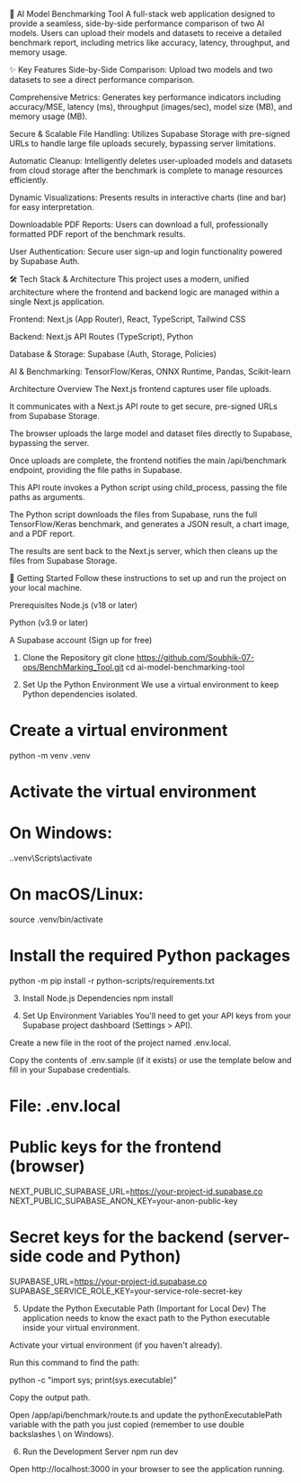 🚀 AI Model Benchmarking Tool
A full-stack web application designed to provide a seamless, side-by-side performance comparison of two AI models. Users can upload their models and datasets to receive a detailed benchmark report, including metrics like accuracy, latency, throughput, and memory usage.

✨ Key Features
Side-by-Side Comparison: Upload two models and two datasets to see a direct performance comparison.

Comprehensive Metrics: Generates key performance indicators including accuracy/MSE, latency (ms), throughput (images/sec), model size (MB), and memory usage (MB).

Secure & Scalable File Handling: Utilizes Supabase Storage with pre-signed URLs to handle large file uploads securely, bypassing server limitations.

Automatic Cleanup: Intelligently deletes user-uploaded models and datasets from cloud storage after the benchmark is complete to manage resources efficiently.

Dynamic Visualizations: Presents results in interactive charts (line and bar) for easy interpretation.

Downloadable PDF Reports: Users can download a full, professionally formatted PDF report of the benchmark results.

User Authentication: Secure user sign-up and login functionality powered by Supabase Auth.

🛠️ Tech Stack & Architecture
This project uses a modern, unified architecture where the frontend and backend logic are managed within a single Next.js application.

Frontend: Next.js (App Router), React, TypeScript, Tailwind CSS

Backend: Next.js API Routes (TypeScript), Python

Database & Storage: Supabase (Auth, Storage, Policies)

AI & Benchmarking: TensorFlow/Keras, ONNX Runtime, Pandas, Scikit-learn

Architecture Overview
The Next.js frontend captures user file uploads.

It communicates with a Next.js API route to get secure, pre-signed URLs from Supabase Storage.

The browser uploads the large model and dataset files directly to Supabase, bypassing the server.

Once uploads are complete, the frontend notifies the main /api/benchmark endpoint, providing the file paths in Supabase.

This API route invokes a Python script using child_process, passing the file paths as arguments.

The Python script downloads the files from Supabase, runs the full TensorFlow/Keras benchmark, and generates a JSON result, a chart image, and a PDF report.

The results are sent back to the Next.js server, which then cleans up the files from Supabase Storage.

🚀 Getting Started
Follow these instructions to set up and run the project on your local machine.

Prerequisites
Node.js (v18 or later)

Python (v3.9 or later)

A Supabase account (Sign up for free)

1. Clone the Repository
git clone https://github.com/Soubhik-07-ops/BenchMarking_Tool.git
cd ai-model-benchmarking-tool

2. Set Up the Python Environment
We use a virtual environment to keep Python dependencies isolated.

# Create a virtual environment
python -m venv .venv

# Activate the virtual environment
# On Windows:
.\.venv\Scripts\activate
# On macOS/Linux:
source .venv/bin/activate

# Install the required Python packages
python -m pip install -r python-scripts/requirements.txt

3. Install Node.js Dependencies
npm install

4. Set Up Environment Variables
You'll need to get your API keys from your Supabase project dashboard (Settings > API).

Create a new file in the root of the project named .env.local.

Copy the contents of .env.sample (if it exists) or use the template below and fill in your Supabase credentials.

# File: .env.local

# Public keys for the frontend (browser)
NEXT_PUBLIC_SUPABASE_URL=https://your-project-id.supabase.co
NEXT_PUBLIC_SUPABASE_ANON_KEY=your-anon-public-key

# Secret keys for the backend (server-side code and Python)
SUPABASE_URL=https://your-project-id.supabase.co
SUPABASE_SERVICE_ROLE_KEY=your-service-role-secret-key

5. Update the Python Executable Path (Important for Local Dev)
The application needs to know the exact path to the Python executable inside your virtual environment.

Activate your virtual environment (if you haven't already).

Run this command to find the path:

python -c "import sys; print(sys.executable)"

Copy the output path.

Open /app/api/benchmark/route.ts and update the pythonExecutablePath variable with the path you just copied (remember to use double backslashes \\ on Windows).

6. Run the Development Server
npm run dev

Open http://localhost:3000 in your browser to see the application running.